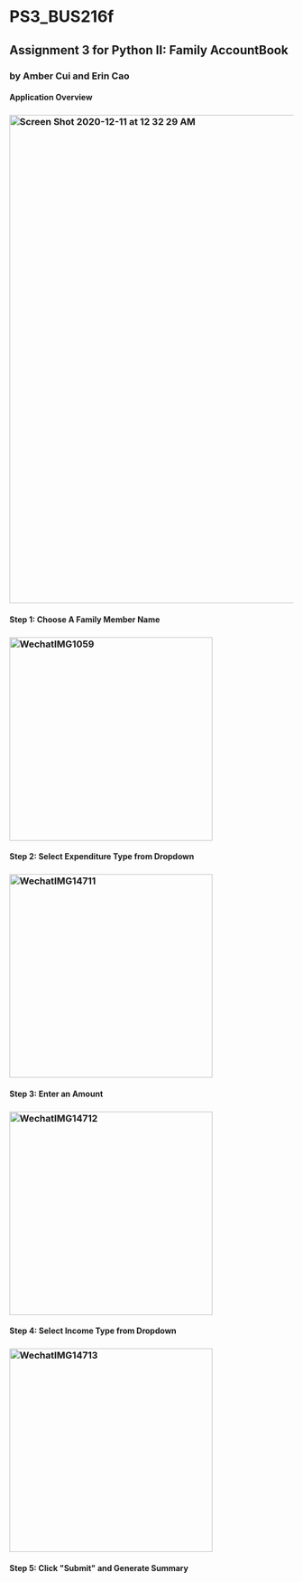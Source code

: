 # PS3_BUS216f
## Assignment 3 for Python II: Family AccountBook
### by Amber Cui and Erin Cao

#### Application Overview
### <img width="864" alt="Screen Shot 2020-12-11 at 12 32 29 AM" src="https://user-images.githubusercontent.com/62120379/101867129-70bc3a00-3b48-11eb-9605-fb73ba1cc193.png">


#### Step 1: Choose A Family Member Name
### <img width="360" alt="WechatIMG1059" src="https://user-images.githubusercontent.com/62120379/101866983-305cbc00-3b48-11eb-87cd-95efe1b3b6d8.png">


#### Step 2: Select Expenditure Type from Dropdown
### <img width="360" alt="WechatIMG14711" src="https://user-images.githubusercontent.com/62120379/101866711-88df8980-3b47-11eb-81f0-668b4fa99a8f.png">

#### Step 3: Enter an Amount
### <img width="360" alt="WechatIMG14712" src="https://user-images.githubusercontent.com/62120379/101866810-c6dcad80-3b47-11eb-9cfc-469b70e89783.png">

#### Step 4: Select Income Type from Dropdown
### <img width="360" alt="WechatIMG14713" src="https://user-images.githubusercontent.com/62120379/101866867-f095d480-3b47-11eb-8fc3-45536ae030a0.png">

#### Step 5: Click "Submit" and Generate Summary
